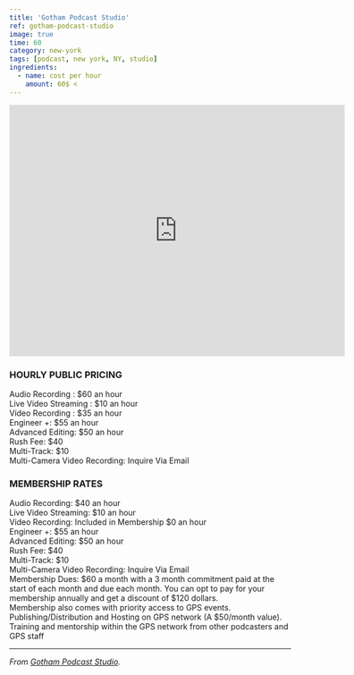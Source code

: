 ```yaml
---
title: 'Gotham Podcast Studio'
ref: gotham-podcast-studio
image: true
time: 60
category: new-york
tags: [podcast, new york, NY, studio]
ingredients:
  - name: cost per hour
    amount: 60$ <   
---
```


<iframe src="https://www.google.com/maps/embed?pb=!1m18!1m12!1m3!1d3022.46071063719!2d-73.98679858459384!3d40.75189067932761!2m3!1f0!2f0!3f0!3m2!1i1024!2i768!4f13.1!3m3!1m2!1s0x89c25a20f434d5c9%3A0x70a02cb29a49d756!2sGotham%20Podcast%20Studio!5e0!3m2!1sky!2skg!4v1581772909965!5m2!1sky!2skg" width="600" height="450" frameborder="0" style="border:0;" allowfullscreen=""></iframe> <br>

### HOURLY PUBLIC PRICING

Audio Recording : $60 an hour<br>
Live Video Streaming : $10 an hour<br>
Video Recording : $35 an hour<br>
Engineer +: $55 an hour<br>
Advanced Editing: $50 an hour<br>
Rush Fee: $40<br>
Multi-Track: $10<br>
Multi-Camera Video Recording: Inquire Via Email 

### MEMBERSHIP RATES

Audio Recording: $40 an hour<br>
Live Video Streaming: $10 an hour<br>
Video Recording: Included in Membership $0 an hour<br>
Engineer +: $55 an hour<br>
Advanced Editing: $50 an hour<br>
Rush Fee: $40<br>
Multi-Track: $10 <br>
Multi-Camera Video Recording: Inquire Via Email <br>
Membership Dues: $60 a month with a 3 month commitment paid at the start of each month and due each month. You can opt to pay for your membership annually and get a discount of $120 dollars.
<br>
Membership also comes with priority access to GPS events. Publishing/Distribution and Hosting on GPS network (A $50/month value). Training and mentorship within the GPS network from other podcasters and GPS staff

---

_From [Gotham Podcast Studio](https://gothampodcaststudio.com/pricing)._
